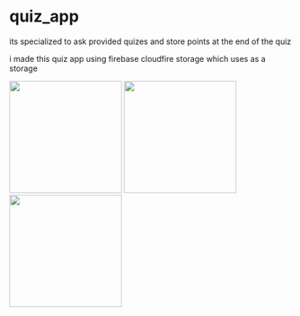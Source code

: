 # quiz_app 
its specialized to ask provided quizes and store points at the end of the quiz

i made this quiz app using firebase cloudfire storage which uses as a storage 


<img src="https://user-images.githubusercontent.com/101545038/236959673-fdb73917-bb57-4640-93c3-0141cd7a26ab.jpg" width="200">



<img src="https://user-images.githubusercontent.com/101545038/236959694-8c9a37bd-4494-4b10-ab31-96644bddc3d4.jpg" width="200">




<img src="https://user-images.githubusercontent.com/101545038/236959701-6ada62bb-6f8b-4cba-94a5-512ecc61de95.jpg" width="200">

